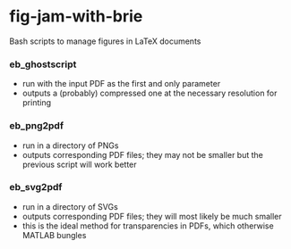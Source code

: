 # fig-jam-with-brie
Bash scripts to manage figures in LaTeX documents

### eb_ghostscript
- run with the input PDF as the first and only parameter
- outputs a (probably) compressed one at the necessary resolution for printing

### eb_png2pdf
- run in a directory of PNGs
- outputs corresponding PDF files; they may not be smaller but the previous script will work better 

### eb_svg2pdf
- run in a directory of SVGs
- outputs corresponding PDF files; they will most likely be much smaller
- this is the ideal method for transparencies in PDFs, which otherwise MATLAB bungles
